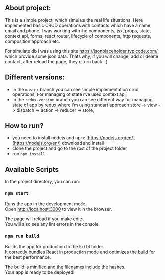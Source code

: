 ## About project:

This is a simple project, which simulate the real life situations. Here implemented basic CRUD operations with contacts which have a name, email and phone. I was working with the components, jsx, props, state, context api, forms, react router, lifecycle of components, http requests, composition approach etc.

For simulate db i was using this site https://jsonplaceholder.typicode.com/ which provide some json data. Thats why, if you will change, add or delete contact, after reload the page, they return back...)

## Different versions:

- In the `master` branch you can see simple implementation crud operations; For managing of state i've used context api;
- In the `redux-version` branch you can see different way for managing state of app by redux where i'm using standart approach store -> view -> dispatch -> action -> reducer -> store;


## How to run?

- you need to install nodejs and npm: [https://nodejs.org/en/](https://nodejs.org/en/) download and install
- clone the project and go to the root of the project folder
- run `npm install`

## Available Scripts

In the project directory, you can run:

### `npm start`

Runs the app in the development mode.<br>
Open [http://localhost:3000](http://localhost:3000) to view it in the browser.

The page will reload if you make edits.<br>
You will also see any lint errors in the console.

### `npm run build`

Builds the app for production to the `build` folder.<br>
It correctly bundles React in production mode and optimizes the build for the best performance.

The build is minified and the filenames include the hashes.<br>
Your app is ready to be deployed!
